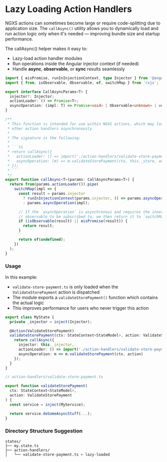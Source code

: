 # Lazy Loading Action Handlers

NGXS actions can sometimes become large or require code-splitting due to application size. The `callAsync()` utility allows you to dynamically load and run action logic only when it's needed — improving bundle size and startup performance.

The callAsync() helper makes it easy to:

- Lazy-load action handler modules
- Run operations inside the Angular injector context (if needed)
- Handle **async**, **observable**, or **sync** results seamlessly

````ts
import { ɵisPromise, runInInjectionContext, type Injector } from '@angular/core';
import { from, isObservable, Observable, of, switchMap } from 'rxjs';

export interface CallAsyncParams<T> {
  injector?: Injector;
  actionLoader: () => Promise<T>;
  asyncOperation: (impl: T) => Promise<void> | Observable<unknown> | void;
}

/**
 * This function is intended for use within NGXS actions, which may load
 * other action handlers asynchronously.
 *
 * The signature is the following:
 *
 * ```ts
 * return callAsync({
 *   actionLoader: () => import('./action-handlers/validate-store-payment'),
 *   asyncOperation: (m) => m.validateStorePayment(ctx, this._store, action),
 * });
 * ```
 */
export function callAsync<T>(params: CallAsyncParams<T>) {
  return from(params.actionLoader()).pipe(
    switchMap(impl => {
      const result = params.injector
        ? runInInjectionContext(params.injector, () => params.asyncOperation(impl))
        : params.asyncOperation(impl);

      // If the `asyncOperation` is asynchronous and requires the inner
      // observable to be subscribed to, we then return it to `switchMap`.
      if (isObservable(result) || ɵisPromise(result)) {
        return result;
      }

      return of(undefined);
    })
  );
}
````

### Usage

In this example:

- `validate-store-payment.ts` is only loaded when the `ValidateStorePayment` action is dispatched
- The module exports a `validateStorePayment()` function which contains the actual logic
- This improves performance for users who never trigger this action

```ts
export class MyState {
  private _injector = inject(Injector);

  @Action(ValidateStorePayment)
  validateStorePayment(ctx: StateContext<StateModel>, action: ValidateStorePayment) {
    return callAsync({
      injector: this._injector,
      actionLoader: () => import('./action-handlers/validate-store-payment'),
      asyncOperation: m => m.validateStorePayment(ctx, action)
    });
  }
}
```

```ts
// action-handlers/validate-store-payment.ts

export function validateStorePayment(
  ctx: StateContext<StateModel>,
  action: ValidateStorePayment
) {
  const service = inject(MyService);

  return service.doSomeAsyncStuff(...);
}
```

### Directory Structure Suggestion

```
states/
├── my.state.ts
├── action-handlers/
│   └── validate-store-payment.ts ← lazy-loaded
```
